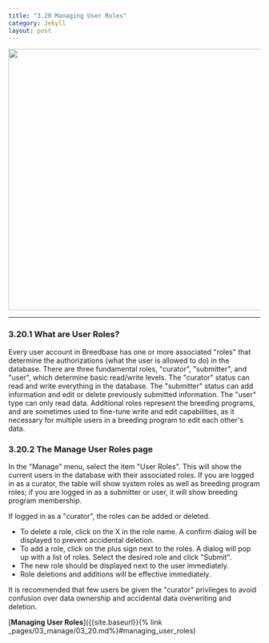 ```yaml
---
title: "3.20 Managing User Roles"
category: Jekyll
layout: post
---
```


<img src='{{"/assets/images/manage_user_roles_page.png" | relative_url }}' width="522" />

---
### 3.20.1 What are User Roles?

Every user account in Breedbase has one or more associated "roles" that determine the authorizations (what the user is allowed to do) in the database. There are three fundamental roles, "curator", "submitter", and "user", which determine basic read/write levels. The "curator" status can read and write everything in the database. The "submitter" status can add information and edit or delete previously submitted information. The "user" type can only read data. Additional roles represent the breeding programs, and are sometimes used to fine-tune write and edit capabilities, as it necessary for multiple users in a breeding program to edit each other's data.

### 3.20.2 The Manage User Roles page

In the "Manage" menu, select the item "User Roles". This will show the current users in the database with their associated roles. If you are logged in as a curator, the table will show system roles as well as breeding program roles; if you are logged in as a submitter or user, it will show breeding program membership.

If logged in as a "curator", the roles can be added or deleted. 

 * To delete a role, click on the X in the role name. A confirm dialog will be displayed to prevent accidental deletion.
 * To add a role, click on the plus sign next to the roles. A dialog will pop up with a list of roles. Select the desired role and click "Submit".
 * The new role should be displayed next to the user immediately.
 * Role deletions and additions will be effective immediately.

It is recommended that few users be given the "curator" privileges to avoid confusion over data ownership and accidental data overwriting and deletion.   

[**Managing User Roles**]({{site.baseurl}}{% link _pages/03_manage/03_20.md%}#managing_user_roles)
